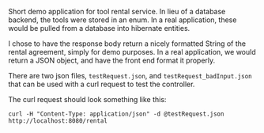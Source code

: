 Short demo application for tool rental service. In lieu of a database backend, the tools were stored in an enum. In a real application, these would be pulled from a database into hibernate entities. 

I chose to have the response body return a nicely formatted String of the rental agreement, simply for demo purposes. In a real application, we would return a JSON object, and have the front end format it properly.

There are two json files, `testRequest.json`, and `testRequest_badInput.json` that can be used with a curl request to test the controller.

The curl request should look something like this:
```
curl -H "Content-Type: application/json" -d @testRequest.json http://localhost:8080/rental
```
